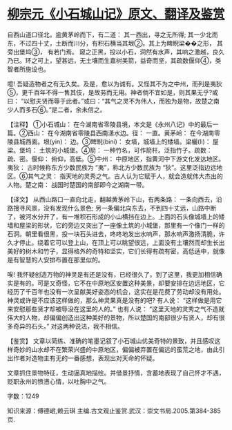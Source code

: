 # [柳宗元《小石城山记》原文、翻译及鉴赏](https://www.vrrw.net/wx/14126.html)

自西山道口径北，逾黄茅岭而下，有二道： 其一西出，寻之无所得; 其一少北而东，不过四十丈，土断而川分，有积石横当其垠②。其上为睥睨梁��之形， 其旁出堡坞③， 有若门焉。 窥之正黑，投以小石，洞然有水声，其响之激越，良久乃已。环之可上，望甚远，无土壤而生嘉树美箭，益奇而坚，其疏数偃仰④，类智者所施设也。

噫! 吾疑造物者之有无久矣。及是，愈以为诚有。又怪其不为之中州，而列是夷狄⑤，更千百年不得一售其伎，是故劳而无用。神者倘不宜如是，则其果无乎?或曰： “以慰夫贤而辱于此者。”或曰：“其气之灵不为伟人，而独为是物，故楚之南少人而多石⑥。”是二者，余未信之。

【注释】 ①小石城山： 在今湖南省零陵县境，本文是《永州八记》中的最后一篇。②西山： 在今湖南省零陵县西南潇水边。径： 一直。黄茅岭： 在今湖南零陵县城西面。垠(yin)： 边。③睥睨(bini)： 女墙，城墙上的矮墙。梁欐(li)： 屋梁。堡坞： 土筑的小城堡。④箭： 一种竹名，可作箭杆。泛指竹子。疏数： 疏、密。偃仰： 俯仰，高低。⑤中州： 中原地区，指黄河中下游文化发达地区。夷狄： 古时候称东方少数民族为 “夷”，称北方少数民族为 “狄”。这里泛指边远地区。⑥其气之灵： 指天地的灵秀之气。古人认为它赋于人，就会造就伟大杰出的人物。楚之南： 战国时楚国的南部即今之湖南一带。



【译文】 从西山路口一直向北走，翻越黄茅岭下山，有两条路： 一条向西去，沿路搜寻风景，没有发现什么景色; 另一条偏北向东去，不到四十丈远，山路中断了，被河水分开了，有一堆积石形成的小山横挡在边上。上面的石头像城墙上的矮墙和屋梁的形状，它的旁边又突出了一座像土筑的小城堡，那里有一个像门一样的石洞。朝里看很黑，投一块石头进去，咚咚地发出水响声，那水响声激扬清脆，许久才停止。绕着它可以登上山，在顶上可以眺望很远，上面没有土壤然而却生长出美好的树木和竹子，显得格外的奇特和坚实，它们长得有疏有密，高低适中，就像是有智慧的人安排布置在那里似的。

唉! 我怀疑创造万物的神灵是有还是没有，已经很久了。到了这里，我更加相信确实是有的。可是又奇怪，它不在中原地区安置这种美景，却要安排在边远地区，它经历了千百年也没有一次呈献美好姿态的机会，这实在是花费了劳动却没有用处。神灵或许是不应该这样做的，那么神灵果真是没有的吧? 有人说： “这样做是用它来安慰那些贤才却被辱没在这里的人的。” 也有人说： “这里天地的灵秀之气不造就伟大的人物，却偏偏创造出这种美好的景物，所以楚国的南部很少有贤人，却有很多奇异的石头。” 对这两种说法，我不相信。

【鉴赏】 文章以简练、准确的笔墨记叙了小石城山优美奇特的景致，并且感叹这样奇妙的山水却不在繁荣兴盛的中原地区，偏偏被弃置在偏远的蛮荒之地，由此引出作者对造物主有无的一番感想，表现出对天命的怀疑。

文章抓住景物特征，生动逼真地描绘。并借景抒情，含蓄地表现了自己怀才不遇，贬职永州的愤懑心情，以吐胸中之气。

字数：1249

知识来源：傅德岷,赖云琪 主编.古文观止鉴赏.武汉：崇文书局.2005.第384-385页.


